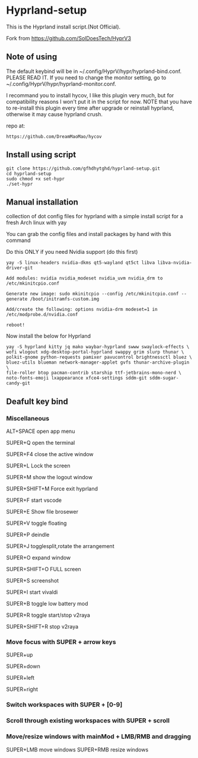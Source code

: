 # Hyprland-setup

This is the Hyprland install script.(Not Official). 

Fork from https://github.com/SolDoesTech/HyprV3

## Note of using
The default keybind will be in ~/.config/HyprV/hypr/hyprland-bind.conf.
PLEASE READ IT.
If you need to change the monitor setting, go to ~/.config/HyprV/hypr/hyprland-monitor.conf.

I recommand you to install hycov, I like this plugin very much, but for compatibility reasons I won't put it in the script for now.
NOTE that you have to re-install this plugin every time after upgrade or reinstall hyprland, otherwise it may cause hyprland crush.

repo at:
```
https://github.com/DreamMaoMao/hycov
```

## Install using script

```
git clone https://github.com/gfhdhytghd/hyprland-setup.git
cd hyprland-setup
sudo chmod +x set-hypr
./set-hypr
```

## Manual installation

collection of dot config files for hyprland with a simple install script for a fresh Arch linux with yay

You can grab the config files and install packages by hand with this command

Do this ONLY if you need Nvidia support (do this first)
```
yay -S linux-headers nvidia-dkms qt5-wayland qt5ct libva libva-nvidia-driver-git

Add modules: nvidia nvidia_modeset nvidia_uvm nvidia_drm to /etc/mkinitcpio.conf

Generate new image: sudo mkinitcpio --config /etc/mkinitcpio.conf --generate /boot/initramfs-custom.img

Add/create the following: options nvidia-drm modeset=1 in /etc/modprobe.d/nvidia.conf

reboot!
```

Now install the below for Hyprland

```
yay -S hyprland kitty jq mako waybar-hyprland swww swaylock-effects \
wofi wlogout xdg-desktop-portal-hyprland swappy grim slurp thunar \
polkit-gnome python-requests pamixer pavucontrol brightnessctl bluez \
bluez-utils blueman network-manager-applet gvfs thunar-archive-plugin \
file-roller btop pacman-contrib starship ttf-jetbrains-mono-nerd \
noto-fonts-emoji lxappearance xfce4-settings sddm-git sddm-sugar-candy-git 
```

## Deafult key bind

### Miscellaneous

ALT+SPACE        open app menu

SUPER+Q          open the terminal

SUPER+F4         close the active window

SUPER+L          Lock the screen

SUPER+M          show the logout window

SUPER+SHIFT+M    Force exit hyprland

SUPER+F          start vscode

SUPER+E          Show file brosewer

SUPER+V          toggle floating

SUPER+P          deindle

SUPER+J          togglesplit,rotate the arrangement

SUPER+O          expand window

SUPER+SHIFT+O    FULL screen

SUPER+S          screenshot

SUPER+I          start vivaldi

SUPER+B          toggle low battery mod

SUPER+R          toggle start/stop v2raya

SUPER+SHIFT+R    stop v2raya

### Move focus with SUPER + arrow keys

SUPER+up

SUPER+down

SUPER+left

SUPER+right

### Switch workspaces with SUPER + [0-9]
### Scroll through existing workspaces with SUPER + scroll
### Move/resize windows with mainMod + LMB/RMB and dragging

SUPER+LMB         move windows
SUPER+RMB         resize windows

